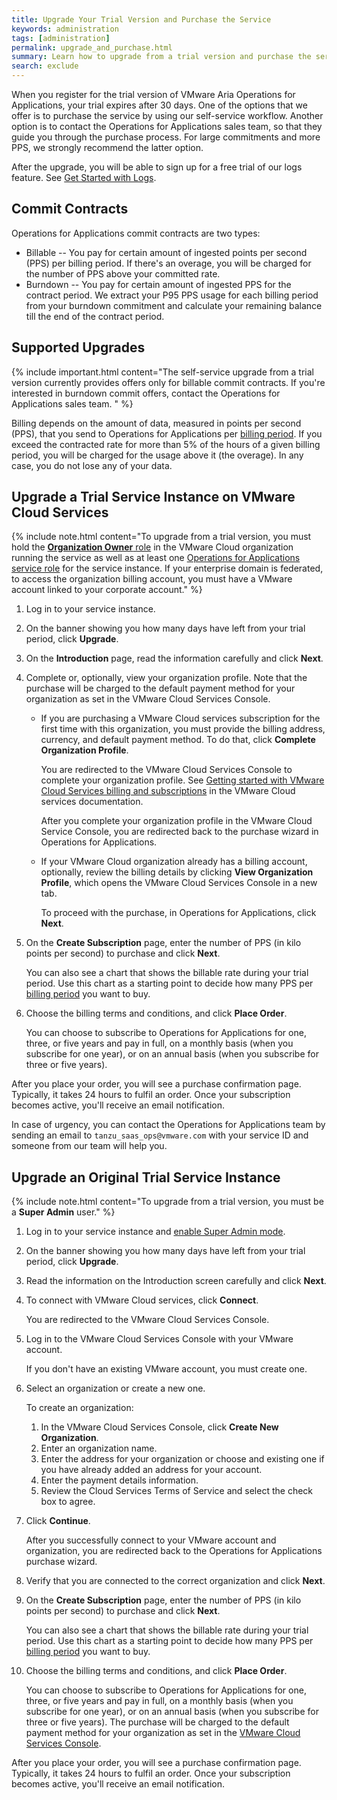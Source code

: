 ```yaml
---
title: Upgrade Your Trial Version and Purchase the Service 
keywords: administration
tags: [administration]
permalink: upgrade_and_purchase.html
summary: Learn how to upgrade from a trial version and purchase the service.
search: exclude
---
```


When you register for the trial version of VMware Aria Operations for Applications, your trial expires after 30 days. One of the options that we offer is to purchase the service by using our self-service workflow. Another option is to contact the Operations for Applications sales team, so that they guide you through the purchase process. For large commitments and more PPS, we strongly recommend the latter option.

After the upgrade, you will be able to sign up for a free trial of our logs feature. See [Get Started with Logs](logging_overview.html).

## Commit Contracts

Operations for Applications commit contracts are two types:

* Billable -- You pay for certain amount of ingested points per second (PPS) per billing period. If there's an overage, you will be charged for the number of PPS above your committed rate.
* Burndown -- You pay for certain amount of ingested PPS for the contract period. We extract your P95 PPS usage for each billing period from your burndown commitment and calculate your remaining balance till the end of the contract period.

## Supported Upgrades

{% include important.html content="The self-service upgrade from a trial version currently provides offers only for billable commit contracts. If you're interested in burndown commit offers, contact the Operations for Applications sales team. " %}

Billing depends on the amount of data, measured in points per second (PPS), that you send to Operations for Applications per [billing period](glossary.html#b). If you exceed the contracted rate for more than 5% of the hours of a given billing period, you will be charged for the usage above it (the overage). In any case, you do not lose any of your data.

## Upgrade a Trial Service Instance on VMware Cloud Services

{% include note.html content="To upgrade from a trial version, you must hold the [**Organization Owner** role](csp_getting_started.html#whats-a-vmware-cloud-organization-role) in the VMware Cloud organization running the service as well as at least one [Operations for Applications service role](csp_users_roles.html#operations-for-applications-service-roles-built-in) for the service instance. If your enterprise domain is federated, to access the organization billing account, you must have a VMware account linked to your corporate account." %}

1. Log in to your service instance.
1. On the banner showing you how many days have left from your trial period, click **Upgrade**.
1. On the **Introduction** page, read the information carefully and click **Next**.
1. Complete or, optionally, view your organization profile. Note that the purchase will be charged to the default payment method for your organization as set in the VMware Cloud Services Console.

   * If you are purchasing a VMware Cloud services subscription for the first time with this organization, you must provide the billing address, currency, and default payment method. To do that, click **Complete Organization Profile**.
   
      You are redirected to the VMware Cloud Services Console to complete your organization profile. See [Getting started with VMware Cloud Services billing and subscriptions](https://docs.vmware.com/en/VMware-Cloud-services/services/Using-VMware-Cloud-Services/GUID-F772AF05-AA85-40A0-B9B5-D98C7D83D713.html) in the VMware Cloud services documentation.
   
      After you complete your organization profile in the VMware Cloud Service Console, you are redirected back to the purchase wizard in Operations for Applications.
   * If your VMware Cloud organization already has a billing account, optionally, review the billing details by clicking **View Organization Profile**, which opens the VMware Cloud Services Console in a new tab.
   
      To proceed with the purchase, in Operations for Applications, click **Next**. 

1. On the **Create Subscription** page, enter the number of PPS (in kilo points per second) to purchase and click **Next**. 
   
   You can also see a chart that shows the billable rate during your trial period. Use this chart as a starting point to decide how many PPS per [billing period](glossary.html#b) you want to buy.
  
1. Choose the billing terms and conditions, and click **Place Order**.

   You can choose to subscribe to Operations for Applications for one, three, or five years and pay in full, on a monthly basis (when you subscribe for one year), or on an annual basis (when you subscribe for three or five years).
   
After you place your order, you will see a purchase confirmation page. Typically, it takes 24 hours to fulfil an order. Once your subscription becomes active, you'll receive an email notification.

In case of urgency, you can contact the Operations for Applications team by sending an email to `tanzu_saas_ops@vmware.com` with your service ID and someone from our team will help you.

## Upgrade an Original Trial Service Instance

{% include note.html content="To upgrade from a trial version, you must be a **Super Admin** user." %}

1. Log in to your service instance and [enable Super Admin mode](users_account_managing.html#enable-or-disable-super-admin-mode).
1. On the banner showing you how many days have left from your trial period, click **Upgrade**.
2. Read the information on the Introduction screen carefully and click **Next**.
3. To connect with VMware Cloud services, click **Connect**. 

   You are redirected to the VMware Cloud Services Console.
   
4. Log in to the VMware Cloud Services Console with your VMware account.
   
   If you don't have an existing VMware account, you must create one. 

5. Select an organization or create a new one.

   To create an organization:
   
   1. In the VMware Cloud Services Console, click **Create New Organization**.
   2. Enter an organization name.
   3. Enter the address for your organization or choose and existing one if you have already added an address for your account.
   4. Enter the payment details information.
   5. Review the Cloud Services Terms of Service and select the check box to agree. 

6. Click **Continue**.
   
   After you successfully connect to your VMware account and organization, you are redirected back to the Operations for Applications purchase wizard.
   
7. Verify that you are connected to the correct organization and click **Next**. 

8. On the **Create Subscription** page, enter the number of PPS (in kilo points per second) to purchase and click **Next**. 
   
   You can also see a chart that shows the billable rate during your trial period. Use this chart as a starting point to decide how many PPS per [billing period](glossary.html#b) you want to buy.
  
9. Choose the billing terms and conditions, and click **Place Order**.

   You can choose to subscribe to Operations for Applications for one, three, or five years and pay in full, on a monthly basis (when you subscribe for one year), or on an annual basis (when you subscribe for three or five years). The purchase will be charged to the default payment method for your organization as set in the [VMware Cloud Services Console](https://console.cloud.vmware.com).
   
After you place your order, you will see a purchase confirmation page. Typically, it takes 24 hours to fulfil an order. Once your subscription becomes active, you'll receive an email notification.

<!-- In case of urgency, you can contact the Operations for Applications team by sending an email to `tanzu_saas_ops@vmware.com` with your service ID and someone from our team will help you. -->
